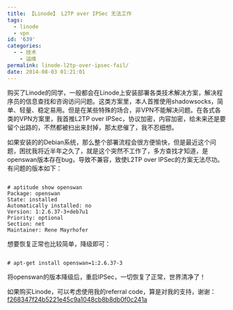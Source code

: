 ```yaml
---
title: 【Linode】 L2TP over IPSec 无法工作
tags:
  - linode
  - vpn
id: '639'
categories:
  - - 技术
    - 运维
permalink: linode-l2tp-over-ipsec-fail/
date: 2014-08-03 01:21:01
---
```


购买了Linode的同学，一般都会在Linode上安装部署各类技术解决方案，解决程序员的信息查找和咨询访问问题。这类方案里，本人首推使用shadowsocks，简单、轻量、稳定易用。但是在某些特殊的场合，非VPN不能解决问题。在各式各类的VPN方案里，我首推L2TP over IPSec，协议加密，内容加密，给未来还是要留个出路的，不然都被扫出来封掉，那太悲催了，我不忍细想。

如果安装的的Debian系统，那么整个部署流程会很方便愉快，但是最近这个问题，困扰我将近半年之久了，就是这个突然不工作了，多方查找才知道，是openswan版本存在bug，导致不兼容，致使L2TP over IPSec的方案无法尽功。有问题的版本如下：

```shell

# aptitude show openswan
Package: openswan
State: installed
Automatically installed: no
Version: 1:2.6.37-3+deb7u1
Priority: optional
Section: net
Maintainer: Rene Mayrhofer

```

想要恢复正常也比较简单，降级即可：

```shell

# apt-get install openswan=1:2.6.37-3

```

将openswan的版本降级后，重启IPSec，一切恢复了正常，世界清净了！

如果购买Linode，可以考虑使用我的referral code，算是对我的支持，谢谢：[f268347f24b5221e45c9a1048cb8b8db0f0c241a](https://www.linode.com/?r=f268347f24b5221e45c9a1048cb8b8db0f0c241a "f268347f24b5221e45c9a1048cb8b8db0f0c241a")